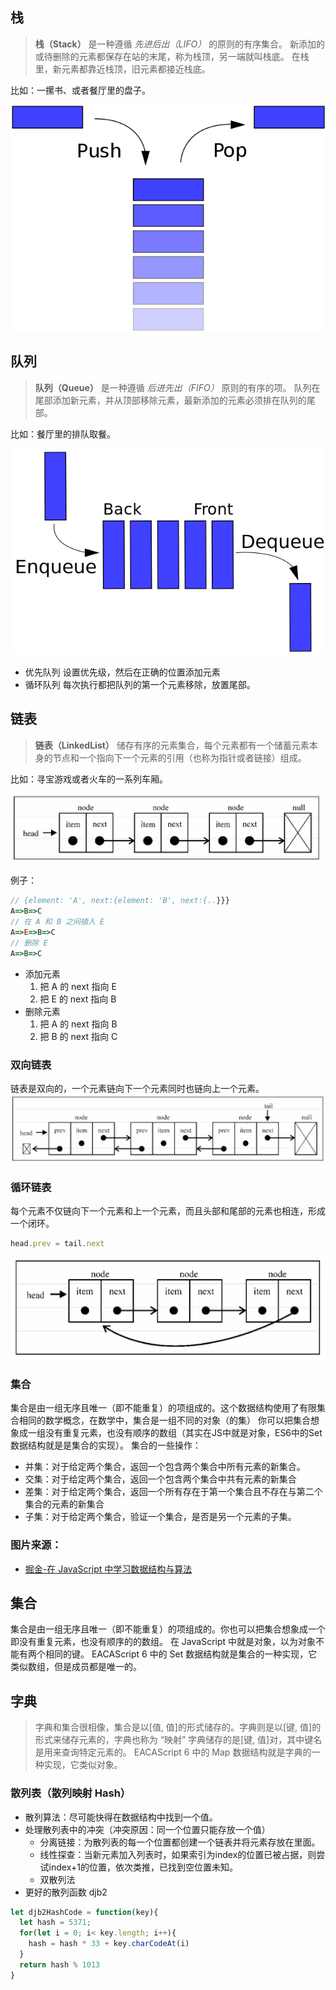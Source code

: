 ## 栈

> **栈（Stack）** 是一种遵循 *先进后出（LIFO）* 的原则的有序集合。
新添加的或待删除的元素都保存在站的末尾，称为栈顶，另一端就叫栈底。
在栈里，新元素都靠近栈顶，旧元素都接近栈底。

比如：一摞书、或者餐厅里的盘子。

![Stack](./img/Stack.png)

## 队列
> **队列（Queue）** 是一种遵循 *后进先出（FIFO）* 原则的有序的项。
队列在尾部添加新元素，并从顶部移除元素，最新添加的元素必须排在队列的尾部。

比如：餐厅里的排队取餐。

![Queue](./img/Queue.png)

- 优先队列
设置优先级，然后在正确的位置添加元素
- 循环队列
每次执行都把队列的第一个元素移除，放置尾部。

## 链表
> **链表（LinkedList）** 储存有序的元素集合，每个元素都有一个储蓄元素本身的节点和一个指向下一个元素的引用（也称为指针或者链接）组成。

比如：寻宝游戏或者火车的一系列车厢。

![LinkedlList](./img/LinkedlList.png)

例子：
``` js
// {element: 'A', next:{element: 'B', next:{..}}}
A=>B=>C
// 在 A 和 B 之间插入 E
A=>E=>B=>C
// 删除 E
A=>B=>C
```

- 添加元素
  1. 把 A 的 next 指向 E
  2. 把 E 的 next 指向 B
- 删除元素
  1. 把 A 的 next 指向 B
  2. 把 B 的 next 指向 C
### 双向链表

链表是双向的，一个元素链向下一个元素同时也链向上一个元素。
![](./img/双向链表.png)
### 循环链表
每个元素不仅链向下一个元素和上一个元素，而且头部和尾部的元素也相连，形成一个闭环。
``` js
head.prev = tail.next
```
![](./img/循环链表.png)

### 集合
集合是由一组无序且唯一（即不能重复）的项组成的。这个数据结构使用了有限集合相同的数学概念，在数学中，集合是一组不同的对象（的集）
你可以把集合想象成一组没有重复元素，也没有顺序的数组（其实在JS中就是对象，ES6中的Set数据结构就是是集合的实现）。
集合的一些操作：
 * 并集：对于给定两个集合，返回一个包含两个集合中所有元素的新集合。
 * 交集：对于给定两个集合，返回一个包含两个集合中共有元素的新集合
 * 差集：对于给定两个集合，返回一个所有存在于第一个集合且不存在与第二个集合的元素的新集合
 * 子集：对于给定两个集合，验证一个集合，是否是另一个元素的子集。

### 图片来源：
- [掘金-在 JavaScript 中学习数据结构与算法](https://juejin.im/post/594dfe795188250d725a220a)

## 集合
集合是由一组无序且唯一（即不能重复）的项组成的。你也可以把集合想象成一个即没有重复元素，也没有顺序的的数组。
在 JavaScript 中就是对象，以为对象不能有两个相同的键。
EACAScript 6 中的 Set 数据结构就是集合的一种实现，它类似数组，但是成员都是唯一的。 


## 字典
> 字典和集合很相像，集合是以[值, 值]的形式储存的。字典则是以[键, 值]的形式来储存元素的，字典也称为 “映射”
字典储存的是[键, 值]对，其中键名是用来查询特定元素的。
EACAScript 6 中的 Map 数据结构就是字典的一种实现，它类似对象。
### 散列表（散列映射 Hash）
- 散列算法：尽可能快得在数据结构中找到一个值。
- 处理散列表中的冲突（冲突原因：同一个位置只能存放一个值）
  - 分离链接：为散列表的每一个位置都创建一个链表并将元素存放在里面。
  - 线性探查：当新元素加入列表时，如果索引为index的位置已被占据，则尝试index+1的位置，依次类推，已找到空位置未知。
  - 双散列法
- 更好的散列函数 djb2
``` js
let djb2HashCode = function(key){
  let hash = 5371;
  for(let i = 0; i< key.length; i++){
    hash = hash * 33 + key.charCodeAt(i)
  }
  return hash % 1013
}
```